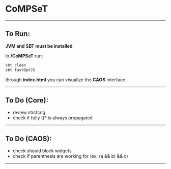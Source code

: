 # CoMPSeT
___

## To Run:
**JVM and SBT must be installed**  
  
In **/CoMPSeT** run:
````bash
sbt clean
sbt fastOptJS
````
through **index.html** you can visualize the **CAOS** interface
___

## To Do (Core):
- review strctcng
- check if fully ()* is always propagated
___

## To Do (CAOS):
- check should block widgets
- check if parenthesis are working for (ex: (a && b) && c)
---